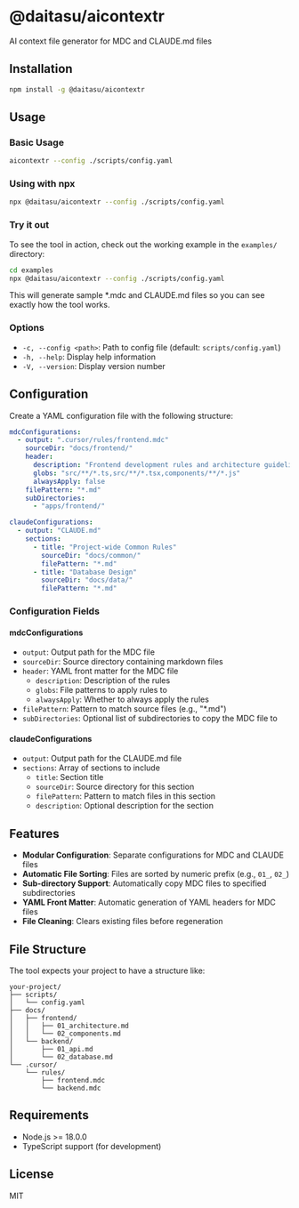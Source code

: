 # @daitasu/aicontextr

AI context file generator for MDC and CLAUDE.md files

## Installation

```bash
npm install -g @daitasu/aicontextr
```

## Usage

### Basic Usage

```bash
aicontextr --config ./scripts/config.yaml
```

### Using with npx

```bash
npx @daitasu/aicontextr --config ./scripts/config.yaml
```

### Try it out

To see the tool in action, check out the working example in the `examples/` directory:

```bash
cd examples
npx @daitasu/aicontextr --config ./scripts/config.yaml
```

This will generate sample *.mdc and CLAUDE.md files so you can see exactly how the tool works.

### Options

- `-c, --config <path>`: Path to config file (default: `scripts/config.yaml`)
- `-h, --help`: Display help information
- `-V, --version`: Display version number

## Configuration

Create a YAML configuration file with the following structure:

```yaml
mdcConfigurations:
  - output: ".cursor/rules/frontend.mdc"
    sourceDir: "docs/frontend/"
    header:
      description: "Frontend development rules and architecture guidelines"
      globs: "src/**/*.ts,src/**/*.tsx,components/**/*.js"
      alwaysApply: false
    filePattern: "*.md"
    subDirectories:
      - "apps/frontend/"

claudeConfigurations:
  - output: "CLAUDE.md"
    sections:
      - title: "Project-wide Common Rules"
        sourceDir: "docs/common/"
        filePattern: "*.md"
      - title: "Database Design"
        sourceDir: "docs/data/"
        filePattern: "*.md"
```

### Configuration Fields

#### mdcConfigurations

- `output`: Output path for the MDC file
- `sourceDir`: Source directory containing markdown files
- `header`: YAML front matter for the MDC file
  - `description`: Description of the rules
  - `globs`: File patterns to apply rules to
  - `alwaysApply`: Whether to always apply the rules
- `filePattern`: Pattern to match source files (e.g., "*.md")
- `subDirectories`: Optional list of subdirectories to copy the MDC file to

#### claudeConfigurations

- `output`: Output path for the CLAUDE.md file
- `sections`: Array of sections to include
  - `title`: Section title
  - `sourceDir`: Source directory for this section
  - `filePattern`: Pattern to match files in this section
  - `description`: Optional description for the section

## Features

- **Modular Configuration**: Separate configurations for MDC and CLAUDE files
- **Automatic File Sorting**: Files are sorted by numeric prefix (e.g., `01_`, `02_`)
- **Sub-directory Support**: Automatically copy MDC files to specified subdirectories
- **YAML Front Matter**: Automatic generation of YAML headers for MDC files
- **File Cleaning**: Clears existing files before regeneration

## File Structure

The tool expects your project to have a structure like:

```
your-project/
├── scripts/
│   └── config.yaml
├── docs/
│   ├── frontend/
│   │   ├── 01_architecture.md
│   │   └── 02_components.md
│   └── backend/
│       ├── 01_api.md
│       └── 02_database.md
└── .cursor/
    └── rules/
        ├── frontend.mdc
        └── backend.mdc
```

## Requirements

- Node.js >= 18.0.0
- TypeScript support (for development)

## License

MIT